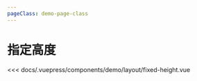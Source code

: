 ```yaml
---
pageClass: demo-page-class
---
```


# 指定高度
<!-- markdownlint-disable MD033 -->
<client-only>
<demo-box codesandbox="https://codesandbox.io/s/5l291wqlx?module=%2Fsrc%2FApp.vue&view=preview">
<div slot="demo">

  <demo-layout-fixed-height />

</div>

<div slot="code">

<<< docs/.vuepress/components/demo/layout/fixed-height.vue

</div>

</demo-box>
</client-only>
<!-- markdownlint-enable MD033 -->

<style>
.theme-default-content:not(.custom) > h1:first-child {
    margin-top: -0.1rem;
    font-size: 22px;
    text-align: center;
}
</style>

